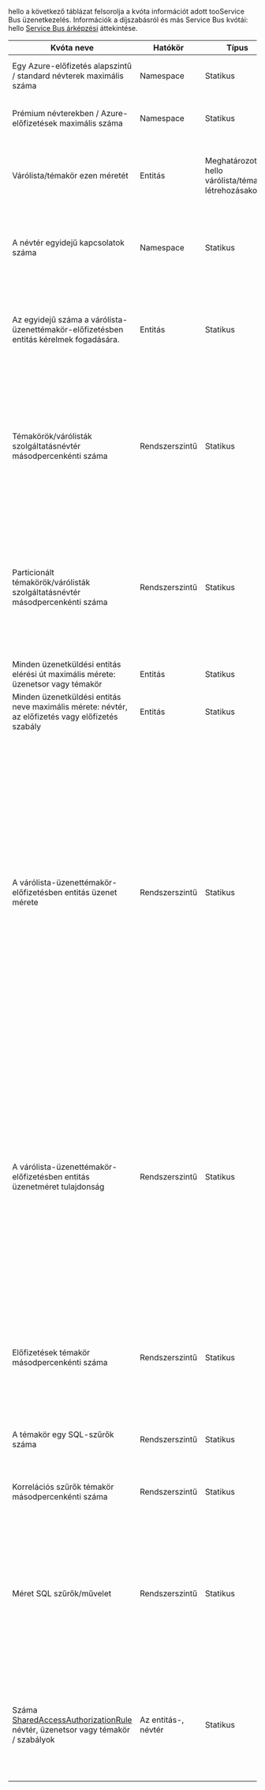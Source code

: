 hello a következő táblázat felsorolja a kvóta információt adott tooService Bus üzenetkezelés. Információk a díjszabásról és más Service Bus kvótái: hello [Service Bus árképzési](https://azure.microsoft.com/pricing/details/service-bus/) áttekintése.

| Kvóta neve | Hatókör | Típus | Viselkedés túllépésekor | Érték |
| --- | --- | --- | --- | --- |
| Egy Azure-előfizetés alapszintű / standard névterek maximális száma |Namespace |Statikus |Az alapvető / standard névterek további kérelmeknél hello portál által a program elutasítja. |100|
| Prémium névterekben / Azure-előfizetések maximális száma |Namespace |Statikus |További prémium névterekhez kérelmeknél hello portal elutasításra kerül. |10 |
| Várólista/témakör ezen méretét |Entitás |Meghatározott hello várólista/témakör létrehozásakor. |A bejövő üzenetek vissza kell utasítani, és kivétel történt a kód hello fogadja. |1, 2, 3, 4-5 GB.<br /><br />Ha [particionálás](../articles/service-bus-messaging/service-bus-partitioning.md) van engedélyezve, hello maximális várólista/témakör mérete 80 GB. |
| A névtér egyidejű kapcsolatok száma |Namespace |Statikus |További kapcsolatokat későbbi kérelmek vissza kell utasítani, és kivétel történt a kód hello fogadja. REST-műveletek nem számítanak bele egyidejű TCP-kapcsolatok. |NetMessaging: 1000<br /><br />AMQP: 5000 |
| Az egyidejű száma a várólista-üzenettémakör-előfizetésben entitás kérelmek fogadására. |Entitás |Statikus |További kapni fog elutasítja a kérelmeket, és kivétel történt a kód hello fogadja. Ez a kvóta vonatkozik kombinált toohello száma párhuzamos fogadási műveletek között a témakör az előfizetéseket. |5,000 |
| Témakörök/várólisták szolgáltatásnévtér másodpercenkénti száma |Rendszerszintű |Statikus |Új témakör vagy várakozási sorának hossza a hello szolgáltatásnévtér létrehozásához további kérések a program elutasítja. Ennek eredményeképpen ha hello konfigurálva [Azure-portálon][Azure portal], hibaüzenetet fog készülni. Hello felügyeleti API hívása, ha kivétel történt a kód hello fogadja. |10,000<br /><br />hello száma témakörök és a névtér-várólistákból kell kisebb vagy egyenlő, mint too10, 000.<br/>Ez nem alkalmazható tooPremium mert valamennyi entitást particionálva van. |
| Particionált témakörök/várólisták szolgáltatásnévtér másodpercenkénti száma |Rendszerszintű |Statikus |A program elutasítja későbbi kérelmeket egy új particionált témakör vagy sor hello szolgáltatásnévtér létrehozásához. Ennek eredményeképpen ha hello konfigurálva [Azure-portálon][Azure portal], hibaüzenetet fog készülni. Ha hello felügyeleti API-hívása egy **QuotaExceededException** kivétel történt a kód hello fogadja. |Basic és Standard rétegek - 100<br />[Prémium szintű](../articles/service-bus-messaging/service-bus-premium-messaging.md) -1000 (egy üzenetkezelési egység)<br/><br />Minden egyes particionált üzenetsor vagy témakör álló hello kvóta névtér száma 10 000 entitások felé. |
| Minden üzenetküldési entitás elérési út maximális mérete: üzenetsor vagy témakör |Entitás |Statikus |- |260 karakternél |
| Minden üzenetküldési entitás neve maximális mérete: névtér, az előfizetés vagy előfizetés szabály |Entitás |Statikus |- |50 karakter hosszú lehet |
| A várólista-üzenettémakör-előfizetésben entitás üzenet mérete |Rendszerszintű |Statikus |A bejövő üzenetek meghaladnia ezek mely százalékértékénél kéri, hogy a program elutasítja, és kivétel történt a kód hello fogadja. |Maximális méret: 256KB ([Standard csomagra](../articles/service-bus-messaging/service-bus-premium-messaging.md)) / 1MB ([prémium csomagban](../articles/service-bus-messaging/service-bus-premium-messaging.md)). <br /><br />**Megjegyzés:** toosystem terhelés miatt ez a korlátozás általában valamivel kisebb.<br /><br />A fejléc maximális mérete: 64KB<br /><br />A tulajdonságcsomag fejléc tulajdonságok maximális száma: **bájt/egész szám. MaxValue**<br /><br />A tulajdonságcsomag tulajdonság maximális mérete: nincs explicit korlát. Attól függ, hogy a fejléc maximális méretét. |
| A várólista-üzenettémakör-előfizetésben entitás üzenetméret tulajdonság |Rendszerszintű |Statikus |A **SerializationException** kivétel jön létre. |Üzenetek maximális tulajdonság mindegyik tulajdonság mérete 32 KB-os. Az összes tulajdonság összesített mérete nem haladhatja meg a 64 KB-os. Ez vonatkozik toohello teljes fejlécének hello [BrokeredMessage](https://msdn.microsoft.com/library/microsoft.servicebus.messaging.brokeredmessage.aspx), egyaránt rendelkezik felhasználói tulajdonságok, valamint a rendszer tulajdonságai (például [SequenceNumber](https://msdn.microsoft.com/library/microsoft.servicebus.messaging.brokeredmessage.sequencenumber.aspx), [címke](https://msdn.microsoft.com/library/microsoft.servicebus.messaging.brokeredmessage.label.aspx), [ MessageId](https://msdn.microsoft.com/library/microsoft.servicebus.messaging.brokeredmessage.messageid.aspx), és így tovább). |
| Előfizetések témakör másodpercenkénti száma |Rendszerszintű |Statikus |A program elutasítja kérelmeknél hello témakör további előfizetések létrehozásához. Ennek eredményeképpen konfigurált hello portálon keresztül, ha egy hibaüzenet jelenik meg. Ha hello felügyeleti API hívása kivételt kód hívása hello fogadja. |2,000 |
| A témakör egy SQL-szűrők száma |Rendszerszintű |Statikus |Hello témakör további szűrő létrehozásához kérelmeknél vissza kell utasítani, és kivétel történt a kód hello fogadja. |2,000 |
| Korrelációs szűrők témakör másodpercenkénti száma |Rendszerszintű |Statikus |Hello témakör további szűrő létrehozásához kérelmeknél vissza kell utasítani, és kivétel történt a kód hello fogadja. |100,000 |
| Méret SQL szűrők/művelet |Rendszerszintű |Statikus |További szűrők létrehozásához kérelmeknél vissza kell utasítani, és kivétel történt a kód hello fogadja. |Szűrési feltétel karakterlánc maximális hossza: 1024 (1-K).<br /><br />A szabály művelet karakterlánc maximális hossza: 1024 (1-K).<br /><br />Szabály műveletenként kifejezések maximális száma: 32. |
| Száma [SharedAccessAuthorizationRule](https://msdn.microsoft.com/library/azure/microsoft.servicebus.messaging.sharedaccessauthorizationrule.aspx) névtér, üzenetsor vagy témakör / szabályok |Az entitás-, névtér |Statikus |A program elutasítja a további szabályok létrehozását későbbi kérelmeket, és kivétel történt a kód hello fogadja. |Szabályok maximális száma: 12. <br /><br /> Service Bus-névtér konfigurált szabályok alkalmazása tooall üzenetsorok és témakörök adott névtérben. |

[Azure portal]: https://portal.azure.com